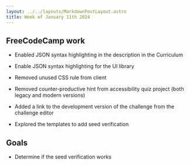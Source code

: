 ```yaml
---
layout: ../../layouts/MarkdownPostLayout.astro
title: Week of January 11th 2024
---
```


## FreeCodeCamp work 


- Enabled JSON syntax highlighting in the description in the Curriculum 

- Enable JSON syntax highlighting for the UI library 

- Removed unused CSS rule from client 

- Removed counter-productive hint from accessibility quiz project (both legacy and modern versions)

- Added a link to the development version of the challenge from the challenge editor

- Explored the templates to add seed verification 

## Goals 

- Determine if the seed verification works 
